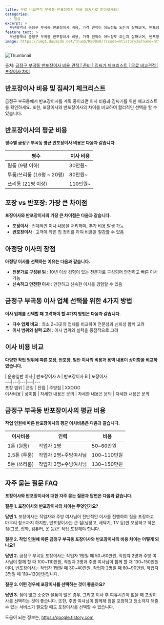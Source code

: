 ```yaml
---
title: 무료 비교견적 부곡동 반포장이사 비용 최저가로 받아보세요!
categories:
  - 일상
excerpt: >
  부산광역시 금정구 부곡동 반포장이사 비용, 가격 견적이 어느정도 되는지 살펴보며, 반포장이사를 준비함에 있어 짐싸기 준비 체크리스트가 무엇인지 보겠습니다. 마지막으로 포장이사와 차이점을 통해 무료 비교견적으로 어떤 것이 더 합리적인 선택인지 공유 드립니다.금정구 부곡동 포장이사 견적 샘플 보기 👈 클릭금정구 부곡동 포장이사 가격 살펴보기 👈 클릭금정구 부곡동 반포장이사 평균 이사 비용평수금정구 부곡동 평균 이사 비용원룸 이사9평 이하 (1톤)30만원~투룸/쓰리룸 이사16평 ~ 20평 (2.5톤)80만원~쓰리룸 이사21평 (5톤) ~110만원~우리집 무료 이사견적 받기 👈 클릭포장 vs 반포장: 가장 큰 차이점포장이사는 이사 전반을 담당하면서 추가 비용이 발생하나, 반포장이사는 작은 짐 정리를 고객이..
feature_text: >
  부산광역시 금정구 부곡동 반포장이사 비용, 가격 견적이 어느정도 되는지 살펴보며, 반포장이사를 준비함에 있어 짐싸기 준비 체크리스트가 무엇인지 보겠습니다. 마지막으로 포장이사와 차이점을 통해 무료 비교견적으로 어떤 것이 더 합리적인 선택인지 공유 드립니다.금정구 부곡동 포장이사 견적 샘플 보기 👈 클릭금정구 부곡동 포장이사 가격 살펴보기 👈 클릭금정구 부곡동 반포장이사 평균 이사 비용평수금정구 부곡동 평균 이사 비용원룸 이사9평 이하 (1톤)30만원~투룸/쓰리룸 이사16평 ~ 20평 (2.5톤)80만원~쓰리룸 이사21평 (5톤) ~110만원~우리집 무료 이사견적 받기 👈 클릭포장 vs 반포장: 가장 큰 차이점포장이사는 이사 전반을 담당하면서 추가 비용이 발생하나, 반포장이사는 작은 짐 정리를 고객이..
image: https://img1.daumcdn.net/thumb/R800x0/?scode=mtistory2&fname=https%3A%2F%2Fblog.kakaocdn.net%2Fdn%2Fbhjs83%2FbtsHcod2PZ8%2FcAqlp47AfDASlGe99M7LFk%2Fimg.webp
---
```


![Thumbnail](https://img1.daumcdn.net/thumb/R800x0/?scode=mtistory2&fname=https%3A%2F%2Fblog.kakaocdn.net%2Fdn%2Fbhjs83%2FbtsHcod2PZ8%2FcAqlp47AfDASlGe99M7LFk%2Fimg.webp)

<p>출처: <a href="https://qoogle.tistory.com/9732" rel="dofollow">금정구 부곡동 반포장이사 비용 견적 | 준비 | 짐싸기 체크리스트 | 무료 비교견적 | 포장이사 차이</a> </p>

## 반포장이사 비용 및 짐싸기 체크리스트

금정구 부곡동에서 반포장이사를 계획 중이라면 이사 비용과 짐싸기를 위한 체크리스트를 확인하세요. 또한, 포장이사와 반포장이사의 차이를
비교하여 합리적인 선택을 할 수 있습니다.

## 반포장이사의 평균 비용

**평수별 금정구 부곡동 평균 반포장이사 비용은 다음과 같습니다.**

평수 | 이사 비용  
---|---  
원룸 (9평 이하) | 30만원~  
투룸/쓰리룸 (16평 ~ 20평) | 80만원~  
쓰리룸 (21평 이상) | 110만원~  
  
## 포장 vs 반포장: 가장 큰 차이점

**포장이사와 반포장이사의 가장 큰 차이점은 다음과 같습니다.**

  * **포장이사** : 전체적인 이사 내용을 처리하며, 추가 비용 발생 가능
  * **반포장이사** : 고객이 작은 짐 정리를 하여 비용을 절감할 수 있음

## 아정당 이사의 장점

**아정당 이사를 선택하는 이유는 다음과 같습니다.**

  * **전문가로 구성된 팀** : 10년 이상 경험이 있는 전문가로 구성되어 안전하고 빠른 이사 가능
  * **신속하고 안전한 이사** : 안전하고 신속한 이사를 경험할 수 있음

## 금정구 부곡동 이사 업체 선택을 위한 4가지 방법

**이사 업체를 선택할 때 고려해야 할 4가지 방법은 다음과 같습니다.**

  * **다수 업체 비교** : 최소 2~3곳의 업체를 비교하여 전문성과 신뢰성 함께 고려
  * **이사 범위와 실력 고려** : 이사 범위와 실력을 중점적으로 고려

## 이사 비용 비교

**다양한 작업 범위에 따른 포장, 반포장, 일반 이사의 비용과 용역 내용이 상이함을 비교하였습니다.**

| 운송일반 이사 | 반포장이사 A | 반포장이사 B | 포장이사  
---|---|---|---|---  
포장 범위 | 큰짐 | 잔짐 | 주방짐 | XXOOO  
이사비용 | 상이함 | 자세한 내용은 문의 | 자세한 내용은 문의 | 자세한 내용은 문의  
  
## 금정구 부곡동 반포장이사의 평균 비용

**작업 인원에 따른 반포장이사의 평균 이사비용은 다음과 같습니다.**

이사비용 | 인력 | 비용  
---|---|---  
1톤 (원룸) | 작업자 1명 | 50~60만원  
2.5톤 (투룸) | 작업자 2명+주방여사님 | 100~110만원  
5톤 (쓰리룸) | 작업자 3명+주방여사님 | 130~150만원  
  
## 자주 묻는 질문 FAQ

**포장이사와 반포장이사에 대한 자주 묻는 질문과 답변은 다음과 같습니다.**

**질문 1. 포장이사와 반포장이사의 차이는 무엇인가요?**

**답변 1.** 포장이사는 작업자와 주방 여사님이 전반적인 이사를 진행하여 짐을 포장하고 마무리 청소까지 하지만, 반포장이사는 큰
짐(냉장고, 세탁기, TV 등)만 포장하고 작은 짐(그릇, 잡화, 컴퓨터, 옷 등)은 직접 포장해야 합니다.

**질문 2. 작업 인원에 따른 금정구 부곡동 포장이사와 반포장이사의 비용 차이는 어떻게 되나요?**

**답변 2.** 금정구 부곡동 포장이사는 작업자 1명일 때 50~60만원, 작업자 2명과 주방 여사님이 함께 할 때 100~110만원,
작업자 3명과 주방 여사님이 함께 할 때 130~150만원이며, 반포장이사는 작업자 1명일 때 30~40만원, 작업자 2명일 때
80~90만원, 작업자 3명일 때 110~130만원입니다.

**질문 3. 어떤 경우에 포장이사를 선택하는 것이 좋을까요?**

**답변 3.** 짐이 많고 소중한 물품이 많은 경우, 그리고 이사 후 여유시간이 없을 때 포장이사를 선택하는 것이 좋습니다. 또한, 주방
여사님이 함께해 짐을 포장하고 청소까지 해줄 수 있는 서비스가 필요할 때도 포장이사를 선택할 수 있습니다.



 

도움이 되는 정보는, <a href="https://qoogle.tistory.com" rel="dofollow">https://qoogle.tistory.com</a>



